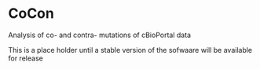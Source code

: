 # CoCon
Analysis of co- and contra- mutations of cBioPortal data

This is a place holder until a stable version of the sofwaare will be available for release
